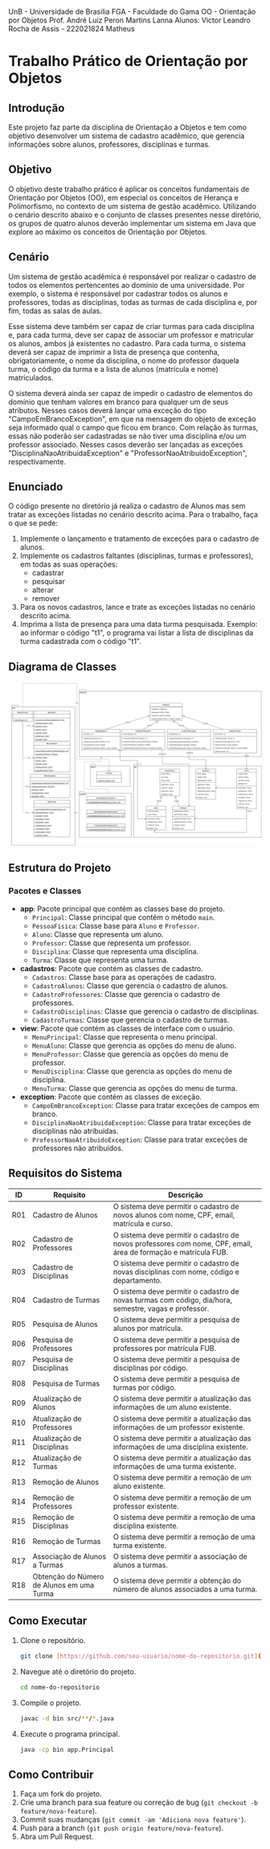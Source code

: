UnB - Universidade de Brasilia
FGA - Faculdade do Gama
OO - Orientação por Objetos
Prof. André Luiz Peron Martins Lanna
Alunos: 
Victor Leandro Rocha de Assis - 222021824
Matheus

# Trabalho Prático de Orientação por Objetos

## Introdução

Este projeto faz parte da disciplina de Orientação a Objetos e tem como objetivo desenvolver um sistema de cadastro acadêmico, que gerencia informações sobre alunos, professores, disciplinas e turmas.

## Objetivo

O objetivo deste trabalho prático é aplicar os conceitos fundamentais de Orientação por Objetos (OO), em especial os conceitos de Herança e Polimorfismo, no contexto de um sistema de gestão acadêmico. Utilizando o cenário descrito abaixo e o conjunto de classes presentes nesse diretório, os grupos de quatro alunos deverão implementar um sistema em Java que explore ao máximo os conceitos de Orientação por Objetos.

## Cenário

Um sistema de gestão acadêmica é responsável por realizar o cadastro de todos os elementos pertencentes ao domínio de uma universidade. Por exemplo, o sistema é responsável por cadastrar todos os alunos e professores, todas as disciplinas, todas as turmas de cada disciplina e, por fim, todas as salas de aulas.

Esse sistema deve também ser capaz de criar turmas para cada disciplina e, para cada turma, deve ser capaz de associar um professor e matricular os alunos, ambos já existentes no cadastro. Para cada turma, o sistema deverá ser capaz de imprimir a lista de presença que contenha, obrigatoriamente, o nome da disciplina, o nome do professor daquela turma, o código da turma e a lista de alunos (matrícula e nome) matriculados.

O sistema deverá ainda ser capaz de impedir o cadastro de elementos do domínio que tenham valores em branco para qualquer um de seus atributos. Nesses casos deverá lançar uma exceção do tipo "CampoEmBrancoException", em que na mensagem do objeto de exceção seja informado qual o campo que ficou em branco. Com relação às turmas, essas não poderão ser cadastradas se não tiver uma disciplina e/ou um professor associado. Nesses casos deverão ser lançadas as exceções "DisciplinaNaoAtribuidaException" e "ProfessorNaoAtribuidoException", respectivamente.

## Enunciado

O código presente no diretório já realiza o cadastro de Alunos mas sem tratar as exceções listadas no cenário descrito acima. Para o trabalho, faça o que se pede:
1. Implemente o lançamento e tratamento de exceções para o cadastro de alunos.
2. Implemente os cadastros faltantes (disciplinas, turmas e professores), em todas as suas operações:
    - cadastrar
    - pesquisar
    - alterar
    - remover
3. Para os novos cadastros, lance e trate as exceções listadas no cenário descrito acima.
4. Imprima a lista de presença para uma data turma pesquisada. Exemplo: ao informar o código "t1", o programa vai listar a lista de disciplinas da turma cadastrada com o código "t1".

## Diagrama de Classes

![Diagrama de Classes](diagClasses.jpg)

## Estrutura do Projeto

### Pacotes e Classes

- **app**: Pacote principal que contém as classes base do projeto.
  - `Principal`: Classe principal que contém o método `main`.
  - `PessoaFisica`: Classe base para `Aluno` e `Professor`.
  - `Aluno`: Classe que representa um aluno.
  - `Professor`: Classe que representa um professor.
  - `Disciplina`: Classe que representa uma disciplina.
  - `Turma`: Classe que representa uma turma.
- **cadastros**: Pacote que contém as classes de cadastro.
  - `Cadastros`: Classe base para as operações de cadastro.
  - `CadastroAlunos`: Classe que gerencia o cadastro de alunos.
  - `CadastroProfessores`: Classe que gerencia o cadastro de professores.
  - `CadastroDisciplinas`: Classe que gerencia o cadastro de disciplinas.
  - `CadastroTurmas`: Classe que gerencia o cadastro de turmas.
- **view**: Pacote que contém as classes de interface com o usuário.
  - `MenuPrincipal`: Classe que representa o menu principal.
  - `MenuAluno`: Classe que gerencia as opções do menu de aluno.
  - `MenuProfessor`: Classe que gerencia as opções do menu de professor.
  - `MenuDisciplina`: Classe que gerencia as opções do menu de disciplina.
  - `MenuTurma`: Classe que gerencia as opções do menu de turma.
- **exception**: Pacote que contém as classes de exceção.
  - `CampoEmBrancoException`: Classe para tratar exceções de campos em branco.
  - `DisciplinaNaoAtribuidaException`: Classe para tratar exceções de disciplinas não atribuídas.
  - `ProfessorNaoAtribuidoException`: Classe para tratar exceções de professores não atribuídos.

## Requisitos do Sistema

| ID   | Requisito                                                                                     | Descrição                                                                                                  |
|------|-----------------------------------------------------------------------------------------------|------------------------------------------------------------------------------------------------------------|
| R01  | Cadastro de Alunos                                                                            | O sistema deve permitir o cadastro de novos alunos com nome, CPF, email, matrícula e curso.                |
| R02  | Cadastro de Professores                                                                       | O sistema deve permitir o cadastro de novos professores com nome, CPF, email, área de formação e matrícula FUB. |
| R03  | Cadastro de Disciplinas                                                                       | O sistema deve permitir o cadastro de novas disciplinas com nome, código e departamento.                    |
| R04  | Cadastro de Turmas                                                                            | O sistema deve permitir o cadastro de novas turmas com código, dia/hora, semestre, vagas e professor.       |
| R05  | Pesquisa de Alunos                                                                            | O sistema deve permitir a pesquisa de alunos por matrícula.                                                |
| R06  | Pesquisa de Professores                                                                       | O sistema deve permitir a pesquisa de professores por matrícula FUB.                                       |
| R07  | Pesquisa de Disciplinas                                                                       | O sistema deve permitir a pesquisa de disciplinas por código.                                              |
| R08  | Pesquisa de Turmas                                                                            | O sistema deve permitir a pesquisa de turmas por código.                                                   |
| R09  | Atualização de Alunos                                                                         | O sistema deve permitir a atualização das informações de um aluno existente.                               |
| R10  | Atualização de Professores                                                                    | O sistema deve permitir a atualização das informações de um professor existente.                           |
| R11  | Atualização de Disciplinas                                                                    | O sistema deve permitir a atualização das informações de uma disciplina existente.                         |
| R12  | Atualização de Turmas                                                                         | O sistema deve permitir a atualização das informações de uma turma existente.                              |
| R13  | Remoção de Alunos                                                                             | O sistema deve permitir a remoção de um aluno existente.                                                   |
| R14  | Remoção de Professores                                                                        | O sistema deve permitir a remoção de um professor existente.                                               |
| R15  | Remoção de Disciplinas                                                                        | O sistema deve permitir a remoção de uma disciplina existente.                                             |
| R16  | Remoção de Turmas                                                                             | O sistema deve permitir a remoção de uma turma existente.                                                  |
| R17  | Associação de Alunos a Turmas                                                                 | O sistema deve permitir a associação de alunos a turmas.                                                   |
| R18  | Obtenção do Número de Alunos em uma Turma                                                     | O sistema deve permitir a obtenção do número de alunos associados a uma turma.                             |

## Como Executar

1. Clone o repositório.
   ```sh
   git clone [https://github.com/seu-usuario/nome-do-repositorio.git](https://github.com/Afrontoso/OO-CadastroUnB.git)
   ```
2. Navegue até o diretório do projeto.
   ```sh
   cd nome-do-repositorio
   ```
3. Compile o projeto.
   ```sh
   javac -d bin src/**/*.java
   ```
4. Execute o programa principal.
   ```sh
   java -cp bin app.Principal
   ```

## Como Contribuir

1. Faça um fork do projeto.
2. Crie uma branch para sua feature ou correção de bug (`git checkout -b feature/nova-feature`).
3. Commit suas mudanças (`git commit -am 'Adiciona nova feature'`).
4. Push para a branch (`git push origin feature/nova-feature`).
5. Abra um Pull Request.
